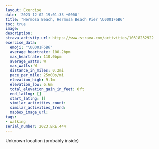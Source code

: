 ```yaml
---
layout: Exercise
date: '2023-12-02 19:01:33 +0000'
title: "Hermosa Beach, Hermosa Beach Pier \U0001F6B6"
toc: true
image:
description:
strava_activity_url: https://www.strava.com/activities/10318232922
exercise_data:
  emoji: "\U0001F6B6"
  average_heartrate: 100.2bpm
  max_heartrate: 110.0bpm
  average_watts: W
  max_watts: W
  distance_in_miles: 0.2mi
  pace_per_mile: 25m00s/mi
  elevation_high: 9.1m
  elevation_low: 6.6m
  total_elevation_gain_in_feet: 0ft
  end_latlng: []
  start_latlng: []
  similar_activities_count:
  similar_activities_trend:
  mapbox_image_url:
tags:
- walking
serial_number: 2023.ERE.444
---
```

Unknown location (probably inside)
